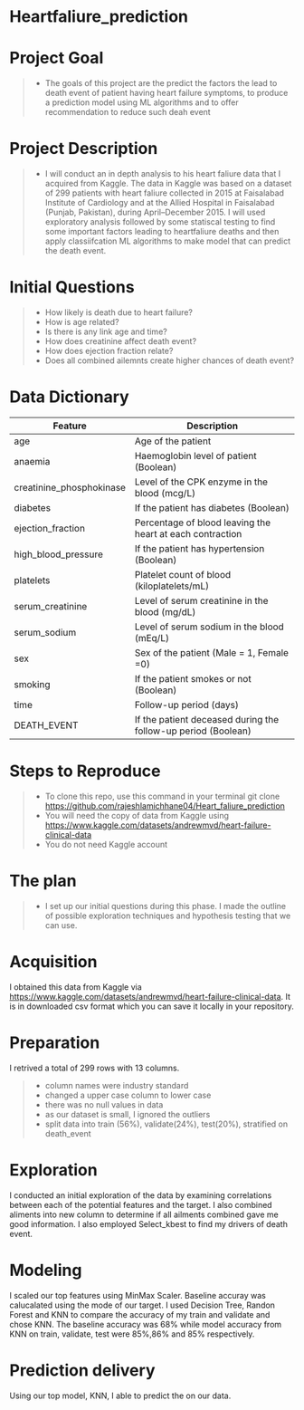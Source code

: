 # Heartfaliure_prediction

# Project Goal
> - The goals of this project are the predict the factors the lead to death event of patient having heart failure symptoms, to produce a prediction model using ML algorithms and to offer recommendation to reduce such deah event

# Project Description
> - I will conduct an in depth analysis to his heart faliure data that I acquired from Kaggle. The data in Kaggle was based on a dataset of 299 patients with heart faliure collected in 2015 at Faisalabad Institute of Cardiology and at the Allied Hospital in Faisalabad (Punjab, Pakistan), during April–December 2015. I will used exploratory analysis followed by some statiscal testing to find some important factors leading to heartfaliure deaths and then apply classiifcation ML algorithms to make model that can predict the death event.

# Initial Questions
> - How likely is death due to heart failure?
> - How is age related?
> - Is there is any link age and time?
> - How does creatinine affect death event?
> - How does ejection fraction relate?
> - Does all combined ailemnts create higher chances of death event?

# Data Dictionary
Feature|Description
-------|------------
age |Age of the patient 
anaemia|Haemoglobin level of patient (Boolean)
creatinine_phosphokinase|Level of the CPK enzyme in the blood (mcg/L)
diabetes|If the patient has diabetes (Boolean)
ejection_fraction| Percentage of blood leaving the heart at each contraction
high_blood_pressure| If the patient has hypertension (Boolean)
platelets|Platelet count of blood (kiloplatelets/mL)
serum_creatinine| Level of serum creatinine in the blood (mg/dL)
serum_sodium|Level of serum sodium in the blood (mEq/L)
sex|Sex of the patient (Male = 1, Female =0)
smoking|If the patient smokes or not (Boolean)
time|Follow-up period (days)
DEATH_EVENT| If the patient deceased during the follow-up period (Boolean)

# Steps to Reproduce
> - To clone this repo, use this command in your terminal git clone https://github.com/rajeshlamichhane04/Heart_faliure_prediction
> - You will need the copy of data from Kaggle using https://www.kaggle.com/datasets/andrewmvd/heart-failure-clinical-data
> - You do not need Kaggle account

# The plan
> - I set up our initial questions during this phase. I made the outline of possible exploration techniques and hypothesis testing that we can use.

# Acquisition
I obtained this data from Kaggle via https://www.kaggle.com/datasets/andrewmvd/heart-failure-clinical-data. It is in downloaded csv format which you can save it locally in your repository.

# Preparation
I retrived a total of 299 rows with 13 columns.
> - column names were industry standard
> - changed a upper case column to lower case
> - there was no null values in data
> - as our dataset is small, I ignored the outliers
> - split data into train (56%), validate(24%), test(20%), stratified on death_event

# Exploration
I conducted an initial exploration of the data by examining correlations between each of the potential features and the target. I also combined aliments into new column to determine if all ailments combined gave me good information. I also employed Select_kbest to find my drivers of death  event.

# Modeling
I scaled our top features using MinMax Scaler. Baseline accuray was calucalated using the mode of our target. I used Decision Tree, Randon Forest and KNN to compare the accuracy of my train and validate and chose KNN. The baseline accuracy was 68% while model accuracy from KNN on train, validate, test were 85%,86% and 85% respectively.

# Prediction delivery
Using our top model, KNN, I able to predict the on our data.







 









